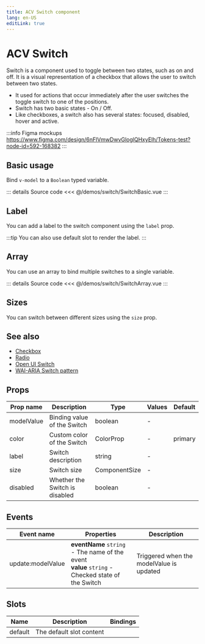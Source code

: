 ```yaml
---
title: ACV Switch component
lang: en-US
editLink: true
---
```


# ACV Switch

Switch is a component used to toggle between two states, such as on and off.
It is a visual representation of a checkbox that allows the user to switch between two states.

- It used for actions that occur immediately after the user switches the toggle switch to one of the positions.
- Switch has two basic states - On / Off.
- Like checkboxes, a switch also has several states: focused, disabled, hover and active.

:::info Figma mockups
https://www.figma.com/design/6nFlVmwDwvGloglQHxyElh/Tokens-test?node-id=592-168382
:::

## Basic usage

Bind `v-model` to a `Boolean` typed variable.

<SwitchBasic />

::: details Source code
<<< @/demos/switch/SwitchBasic.vue
:::

## Label

You can add a label to the switch component using the `label` prop.

<SwitchLabel />

:::tip
You can also use default slot to render the label.
:::

## Array

You can use an array to bind multiple switches to a single variable.

<SwitchArray />

::: details Source code
<<< @/demos/switch/SwitchArray.vue
:::

## Sizes

You can switch between different sizes using the `size` prop.

<SwitchSizes />

## See also

- [Checkbox](/components/checkbox/checkbox.doc)
- [Radio](/components/radio/radio.doc)
- [Open UI Switch](https://open-ui.org/components/switch/)
- [WAI-ARIA Switch pattern](https://www.w3.org/WAI/ARIA/apg/patterns/switch/)

## Props

| Prop name  | Description                    | Type          | Values | Default |
| ---------- | ------------------------------ | ------------- | ------ | ------- |
| modelValue | Binding value of the Switch    | boolean       | -      |         |
| color      | Custom color of the Switch     | ColorProp     | -      | primary |
| label      | Switch description             | string        | -      |         |
| size       | Switch size                    | ComponentSize | -      |         |
| disabled   | Whether the Switch is disabled | boolean       | -      |         |

## Events

| Event name        | Properties                                                                                          | Description                              |
| ----------------- | --------------------------------------------------------------------------------------------------- | ---------------------------------------- |
| update:modelValue | **eventName** `string` - The name of the event<br/>**value** `string` - Checked state of the Switch | Triggered when the modelValue is updated |

## Slots

| Name    | Description              | Bindings |
| ------- | ------------------------ | -------- |
| default | The default slot content |          |
